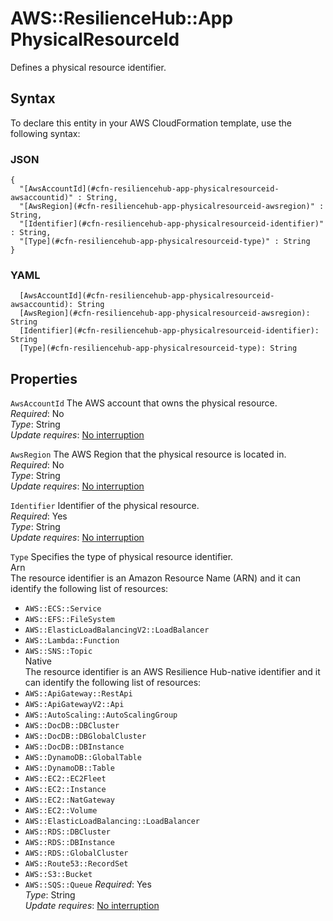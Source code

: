 # AWS::ResilienceHub::App PhysicalResourceId<a name="aws-properties-resiliencehub-app-physicalresourceid"></a>

Defines a physical resource identifier\.

## Syntax<a name="aws-properties-resiliencehub-app-physicalresourceid-syntax"></a>

To declare this entity in your AWS CloudFormation template, use the following syntax:

### JSON<a name="aws-properties-resiliencehub-app-physicalresourceid-syntax.json"></a>

```
{
  "[AwsAccountId](#cfn-resiliencehub-app-physicalresourceid-awsaccountid)" : String,
  "[AwsRegion](#cfn-resiliencehub-app-physicalresourceid-awsregion)" : String,
  "[Identifier](#cfn-resiliencehub-app-physicalresourceid-identifier)" : String,
  "[Type](#cfn-resiliencehub-app-physicalresourceid-type)" : String
}
```

### YAML<a name="aws-properties-resiliencehub-app-physicalresourceid-syntax.yaml"></a>

```
  [AwsAccountId](#cfn-resiliencehub-app-physicalresourceid-awsaccountid): String
  [AwsRegion](#cfn-resiliencehub-app-physicalresourceid-awsregion): String
  [Identifier](#cfn-resiliencehub-app-physicalresourceid-identifier): String
  [Type](#cfn-resiliencehub-app-physicalresourceid-type): String
```

## Properties<a name="aws-properties-resiliencehub-app-physicalresourceid-properties"></a>

`AwsAccountId`  <a name="cfn-resiliencehub-app-physicalresourceid-awsaccountid"></a>
The AWS account that owns the physical resource\.  
*Required*: No  
*Type*: String  
*Update requires*: [No interruption](https://docs.aws.amazon.com/AWSCloudFormation/latest/UserGuide/using-cfn-updating-stacks-update-behaviors.html#update-no-interrupt)

`AwsRegion`  <a name="cfn-resiliencehub-app-physicalresourceid-awsregion"></a>
The AWS Region that the physical resource is located in\.  
*Required*: No  
*Type*: String  
*Update requires*: [No interruption](https://docs.aws.amazon.com/AWSCloudFormation/latest/UserGuide/using-cfn-updating-stacks-update-behaviors.html#update-no-interrupt)

`Identifier`  <a name="cfn-resiliencehub-app-physicalresourceid-identifier"></a>
Identifier of the physical resource\.  
*Required*: Yes  
*Type*: String  
*Update requires*: [No interruption](https://docs.aws.amazon.com/AWSCloudFormation/latest/UserGuide/using-cfn-updating-stacks-update-behaviors.html#update-no-interrupt)

`Type`  <a name="cfn-resiliencehub-app-physicalresourceid-type"></a>
Specifies the type of physical resource identifier\.    
Arn  
The resource identifier is an Amazon Resource Name \(ARN\) and it can identify the following list of resources:  
+ `AWS::ECS::Service`
+ `AWS::EFS::FileSystem`
+ `AWS::ElasticLoadBalancingV2::LoadBalancer`
+ `AWS::Lambda::Function`
+ `AWS::SNS::Topic`  
Native  
The resource identifier is an AWS Resilience Hub\-native identifier and it can identify the following list of resources:  
+ `AWS::ApiGateway::RestApi`
+ `AWS::ApiGatewayV2::Api`
+ `AWS::AutoScaling::AutoScalingGroup`
+ `AWS::DocDB::DBCluster`
+ `AWS::DocDB::DBGlobalCluster`
+ `AWS::DocDB::DBInstance`
+ `AWS::DynamoDB::GlobalTable`
+ `AWS::DynamoDB::Table`
+ `AWS::EC2::EC2Fleet`
+ `AWS::EC2::Instance`
+ `AWS::EC2::NatGateway`
+ `AWS::EC2::Volume`
+ `AWS::ElasticLoadBalancing::LoadBalancer`
+ `AWS::RDS::DBCluster`
+ `AWS::RDS::DBInstance`
+ `AWS::RDS::GlobalCluster`
+ `AWS::Route53::RecordSet`
+ `AWS::S3::Bucket`
+ `AWS::SQS::Queue`
*Required*: Yes  
*Type*: String  
*Update requires*: [No interruption](https://docs.aws.amazon.com/AWSCloudFormation/latest/UserGuide/using-cfn-updating-stacks-update-behaviors.html#update-no-interrupt)